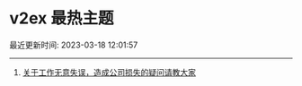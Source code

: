 # v2ex 最热主题

最近更新时间: 2023-03-18 12:01:57

--- 
1. [关于工作无意失误，造成公司损失的疑问请教大家](https://www.v2ex.com/t/925018) 
